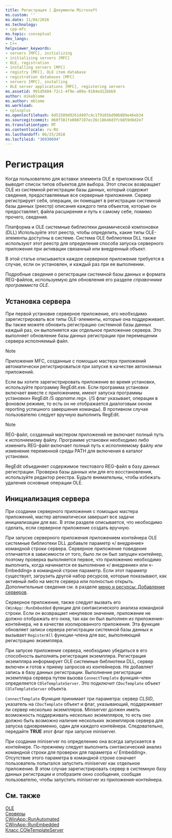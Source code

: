 ```yaml
---
title: Регистрация | Документы Microsoft
ms.custom: ''
ms.date: 11/04/2016
ms.technology:
- cpp-mfc
ms.topic: conceptual
dev_langs:
- C++
helpviewer_keywords:
- servers [MFC], initializing
- initializing servers [MFC]
- OLE, registration
- installing servers [MFC]
- registry [MFC], OLE item database
- registration databases [MFC]
- servers [MFC], installing
- OLE server applications [MFC], registering servers
ms.assetid: 991d5684-72c1-4f9e-a09a-9184ed12bbb9
author: mikeblome
ms.author: mblome
ms.workload:
- cplusplus
ms.openlocfilehash: 6d51589d9261d497c4c1f9185bd90b889e46eb34
ms.sourcegitcommit: 060f381fe0807107ec26c18b46d3fcb859d8d2e7
ms.translationtype: MT
ms.contentlocale: ru-RU
ms.lasthandoff: 06/25/2018
ms.locfileid: "36930694"
---
```

# <a name="registration"></a>Регистрация
Когда пользователю для вставки элемента OLE в приложении OLE выводит список типов объектов для выбора. Этот список возвращает OLE из системной регистрации базы данных, который содержит сведения, предоставляемые все серверные приложения. Сервер регистрирует себя, операции, он помещает в регистрации системной базы данных (реестр) описания каждого типа объектов, которые он предоставляет, файла расширения и путь к самому себе, помимо прочего, сведения.  
  
 Платформа и OLE системные библиотеки динамической компоновки (DLL) Используйте этот реестр, чтобы определить, какие типы OLE-элементы доступны в системе. Система OLE библиотеки DLL также используют этот реестр для определения способа запуска серверного приложения при активации связанный или внедренный объект.  
  
 В этой статье описывается каждое серверное приложение требуется в случае, если он установлен, и каждый раз при ее выполнении.  
  
 Подробные сведения о регистрации системной базы данных и формата REG-файлов, используемую для обновления его разделе *справочнике программиста OLE*.  
  
##  <a name="_core_server_installation"></a> Установка сервера  
 При первой установке серверное приложение, его необходимо зарегистрировать все типы OLE-элементы, которые она поддерживает. Вы также можете обновить регистрацию системной базы данных каждый раз, он выполняется как отдельное приложение сервера. Это выполняет обновление базы данных регистрации при перемещении сервера исполняемый файл.  
  
> [!NOTE]
>  Приложения MFC, созданные с помощью мастера приложений автоматически регистрироваться при запуске в качестве автономных приложений.  
  
 Если вы хотите зарегистрировать приложение во время установки, используйте программу RegEdit.exe. Если программа установки включает вместе с приложением, имеют запуска программы установки» RegEdit /S *appname*.reg». (/S флаг указывает, операции в фоновом режиме, то есть он не отображается диалоговым окном reporting успешного завершения команды). В противном случае пользователю следует вручную выполнить RegEdit.  
  
> [!NOTE]
>  REG-файл, созданный мастером приложений не включает полный путь к исполняемому файлу. Программе установки необходимо либо изменить REG-файл включает полный путь к исполняемому файлу или изменение переменной среды PATH для включения в каталог установки.  
  
 RegEdit объединяет содержимое текстового REG-файл в базу данных регистрации. Проверка базы данных или для его восстановления, используйте редактор реестра. Будьте внимательны, чтобы избежать удаления основные операции OLE.  
  
##  <a name="_core_server_initialization"></a> Инициализация сервера  
 При создании серверного приложения с помощью мастера приложений, мастер автоматически завершит все задачи инициализации для вас. В этом разделе описывается, что необходимо сделать, если серверное приложение создать вручную.  
  
 При запуске серверного приложения приложением контейнера OLE системные библиотеки DLL добавьте параметр «/ внедрение» командной строки сервера. Серверное приложение поведение отличается в зависимости от того, было ли он был запущен контейнер, поэтому проверка выполняется первое, что приложению необходимо выполнить, когда начинается ее выполнение «/ внедрение» или «-Embedding» в командной строке параметр. Если этот параметр существует, загрузить другой набор ресурсов, которые показывают, как активный либо на месте сервера или полностью открыть. Дополнительные сведения см. в разделе [меню и ресурсы: Добавление серверов](../mfc/menus-and-resources-server-additions.md).  
  
 Серверное приложение, также следует вызвать его `CWinApp::RunEmbedded` функции для синтаксического анализа командной строки. Если он возвращает ненулевое значение, приложение не должно отображать его окна, так как он был выполнен из приложения-контейнера, не в качестве изолированного приложения. Эта функция обновляет записи сервера регистрации системной базы данных и вызывает `RegisterAll` функции-члена для вас, выполняющий регистрацию экземпляра.  
  
 При запуске приложение сервера, необходимо убедиться в его способность выполнять регистрация экземпляра. Регистрация экземпляра информирует OLE системные библиотеки DLL, сервер включен и готов к приему запросов из контейнеров. Не добавляет запись в базу данных регистрации. Выполнение регистрации экземпляра сервера путем вызова `ConnectTemplate` функция-член определяется `COleTemplateServer`. Это подключит `CDocTemplate` объект `COleTemplateServer` объекта.  
  
 `ConnectTemplate` Функция принимает три параметра: сервер *CLSID*, указатель на `CDocTemplate` объект и флаг, указывающий, поддерживает ли сервер несколько экземпляров. Miniserver должен иметь возможность поддерживать несколько экземпляров, то есть оно должно быть возможно наличие нескольких экземпляров сервера для запуска одновременно, один для каждого контейнера. Следовательно, передайте **TRUE** этот флаг при запуске miniserver.  
  
 При создании miniserver по определению она всегда запускается в контейнере. По-прежнему следует выполнить синтаксический анализ командной строки для проверки для параметра «/ Embedding». Отсутствие этого параметра в командной строке означает пользователь попытался запустить miniserver как отдельное приложение. В этом случае зарегистрировать сервер в системную базу данных регистрации и отобразите окно сообщения, сообщая пользователю, чтобы запустить miniserver из приложения-контейнера.  
  
## <a name="see-also"></a>См. также  
 [OLE](../mfc/ole-in-mfc.md)   
 [Серверы](../mfc/servers.md)   
 [CWinApp::RunAutomated](../mfc/reference/cwinapp-class.md#runautomated)   
 [CWinApp::RunEmbedded](../mfc/reference/cwinapp-class.md#runembedded)   
 [Класс COleTemplateServer](../mfc/reference/coletemplateserver-class.md)
